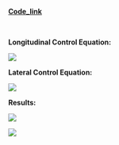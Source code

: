 


[**Code_link**](https://github.com/halhwadi/Self-Driving-First-Assignment-Solution/blob/main/controller2d.py)

<br>

**Longitudinal Control Equation:**

![](https://github.com/halhwadi/Vehicle-Longitudinal-and-Lateral-Control/blob/main/Throttle%20_%20final%20equation%20V2.0.jpg)

**Lateral Control Equation:**

![](https://github.com/halhwadi/Vehicle-Longitudinal-and-Lateral-Control/blob/main/steer%20final%20equation%20v2.0.jpg)

**Results:**



![](https://github.com/halhwadi/Self-Driving-First-Assignment-Solution/blob/main/final%20Assignment%20_%20trajecory.jpg)

![](https://github.com/halhwadi/Self-Driving-First-Assignment-Solution/blob/main/final%20Assignment%20_%20speed.jpg)
